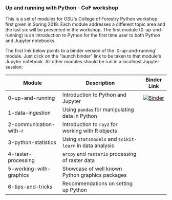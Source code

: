 ### Up and running with Python - CoF workshop
This is a set of modules for OSU's College of Forestry Python workshop first given in Spring 2018.  Each module addresses a different topic area and the last six will be presented in the workshop.  The first module (0-up-and-running) is an introduction to Python for the first time user to both Python and Jupyter notebooks.  

The first link below points to a binder version of the '0-up-and-running' module.  Just click on the "launch binder" link to be taken to that module's Jupyter notebook.  All other modules should be run in a localhost Jupyter session:

| Module | Description | Binder Link
| ------ | ----------- | -----------
| 0-up-and-running | Introduction to Python and Jupyter | [![Binder](https://mybinder.org/badge.svg)](https://mybinder.org/v2/gh/grovduck/cof-python-workshop/master?filepath=0-up-and-running%2F0-up-and-running.ipynb)
| 1-data-ingestion | Using `pandas` for manipulating data in Python |
| 2-communication-with-r | Introduction to `rpy2` for working with R objects |
| 3-python-statistics | Using `statsmodels` and `scikit-learn` in data analysis |
| 4-raster-processing | `arcpy` and `rasterio` processing of raster data |
| 5-working-with-graphics | Showcase of well known Python graphics packages |
| 6-tips-and-tricks | Recommendations on setting up Python |
